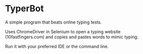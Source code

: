 # TyperBot

A simple program that beats online typing tests.

Uses ChromeDriver in Selenium to open a typing website (10fastfingers.com) and copies and pastes words to mimic typing.

Run it with your preferred IDE or the command line.
